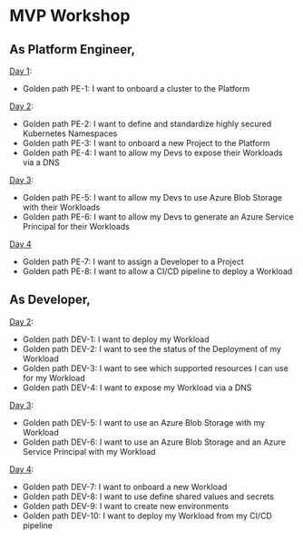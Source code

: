 # MVP Workshop

## As Platform Engineer,

[Day 1](day1.md):
- Golden path PE-1: I want to onboard a cluster to the Platform

[Day 2](day2-pe.md):
- Golden path PE-2: I want to define and standardize highly secured Kubernetes Namespaces
- Golden path PE-3: I want to onboard a new Project to the Platform
- Golden path PE-4: I want to allow my Devs to expose their Workloads via a DNS

[Day 3](day3-pe.md):
- Golden path PE-5: I want to allow my Devs to use Azure Blob Storage with their Workloads
- Golden path PE-6: I want to allow my Devs to generate an Azure Service Principal for their Workloads

[Day 4](day4-pe.md)
- Golden path PE-7: I want to assign a Developer to a Project
- Golden path PE-8: I want to allow a CI/CD pipeline to deploy a Workload

## As Developer,

[Day 2](day2-dev.md):
- Golden path DEV-1: I want to deploy my Workload
- Golden path DEV-2: I want to see the status of the Deployment of my Workload
- Golden path DEV-3: I want to see which supported resources I can use for my Workload
- Golden path DEV-4: I want to expose my Workload via a DNS

[Day 3](day3-dev.md):
- Golden path DEV-5: I want to use an Azure Blob Storage with my Workload
- Golden path DEV-6: I want to use an Azure Blob Storage and an Azure Service Principal with my Workload

[Day 4](day4-dev.md):
- Golden path DEV-7: I want to onboard a new Workload
- Golden path DEV-8: I want to use define shared values and secrets
- Golden path DEV-9: I want to create new environments
- Golden path DEV-10: I want to deploy my Workload from my CI/CD pipeline